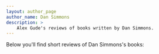 ```yaml
---
layout: author_page
author_name: Dan Simmons
description: >
    Alex Gude's reviews of books written by Dan Simmons.
---
```


Below you'll find short reviews of Dan Simmons's books: